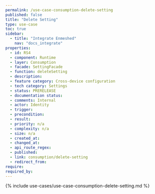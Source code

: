 ```yaml
---
permalink: /use-case-consumption-delete-setting
published: false
title: "Delete Setting"
type: use-case
toc: true
sidebar:
  - title: "Integrate Enmeshed"
    nav: "docs_integrate"
properties:
  - id: RS4
  - component: Runtime
  - layer: Consumption
  - facade: SettingFacade
  - function: deleteSetting
  - description:
  - feature category: Cross-device configuration
  - tech category: Settings
  - status: PRERELEASE
  - documentation status:
  - comments: Internal
  - actor: Identity
  - trigger:
  - precondition:
  - result:
  - priority: n/a
  - complexity: n/a
  - size: n/a
  - created_at:
  - changed_at:
  - api_route_regex:
  - published:
  - link: consumption/delete-setting
  - redirect_from:
require:
required_by:
---
```


{% include use-cases/use-case-consumption-delete-setting.md %}
